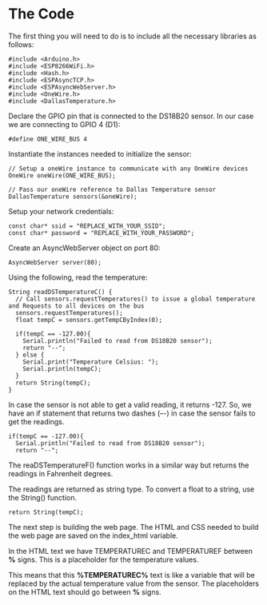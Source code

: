 # The Code

The first thing you will need to do is to include all the necessary libraries as follows:

```text
#include <Arduino.h>
#include <ESP8266WiFi.h>
#include <Hash.h>
#include <ESPAsyncTCP.h>
#include <ESPAsyncWebServer.h>
#include <OneWire.h>
#include <DallasTemperature.h>
```

Declare the GPIO pin that is connected to the DS18B20 sensor. In our case we are connecting to GPIO 4 \(D1\):

```text
#define ONE_WIRE_BUS 4
```

Instantiate the instances needed to initialize the sensor:

```text
// Setup a oneWire instance to communicate with any OneWire devices
OneWire oneWire(ONE_WIRE_BUS);

// Pass our oneWire reference to Dallas Temperature sensor 
DallasTemperature sensors(&oneWire);
```

Setup your network credentials:

```text
const char* ssid = "REPLACE_WITH_YOUR_SSID";
const char* password = "REPLACE_WITH_YOUR_PASSWORD";
```

Create an AsyncWebServer object on port 80:

```text
AsyncWebServer server(80);
```

Using the following, read the temperature:

```text
String readDSTemperatureC() {
  // Call sensors.requestTemperatures() to issue a global temperature and Requests to all devices on the bus
  sensors.requestTemperatures(); 
  float tempC = sensors.getTempCByIndex(0);

  if(tempC == -127.00){
    Serial.println("Failed to read from DS18B20 sensor");
    return "--";
  } else {
    Serial.print("Temperature Celsius: ");
    Serial.println(tempC); 
  }
  return String(tempC);
}
```

In case the sensor is not able to get a valid reading, it returns -127. So, we have an if statement that returns two dashes \(–-\) in case the sensor fails to get the readings.

```text
if(tempC == -127.00){
  Serial.println("Failed to read from DS18B20 sensor");
  return "--";
```

The reaDSTemperatureF\(\) function works in a similar way but returns the readings in Fahrenheit degrees.

The readings are returned as string type. To convert a float to a string, use the String\(\) function.

```text
return String(tempC);
```

The next step is building the web page. The HTML and CSS needed to build the web page are saved on the index\_html variable.

In the HTML text we have TEMPERATUREC and TEMPERATUREF between **%** signs. This is a placeholder for the temperature values.

This means that this **%TEMPERATUREC%** text is like a variable that will be replaced by the actual temperature value from the sensor. The placeholders on the HTML text should go between **%** signs.



